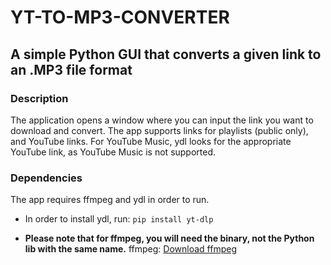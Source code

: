 # YT-TO-MP3-CONVERTER
## A simple Python GUI that converts a given link to an .MP3 file format

### Description
The application opens a window where you can input the link you want to download and convert.
The app supports links for playlists (public only), and YouTube links. For YouTube Music, ydl looks for the appropriate YouTube link, as YouTube Music is not supported.

### Dependencies
The app requires ffmpeg and ydl in order to run.

- In order to install ydl, run:
`pip install yt-dlp`
    
- **Please note that for ffmpeg, you will need the binary, not the Python lib with the same name.**
ffmpeg: [Download ffmpeg](https://www.ffmpeg.org/download.html)
